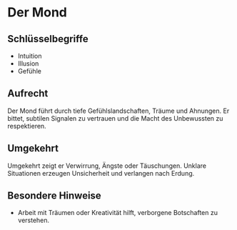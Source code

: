 # Der Mond

## Schlüsselbegriffe
- Intuition
- Illusion
- Gefühle

## Aufrecht
Der Mond führt durch tiefe Gefühlslandschaften, Träume und Ahnungen. Er bittet, subtilen Signalen zu vertrauen und die Macht des Unbewussten zu respektieren.

## Umgekehrt
Umgekehrt zeigt er Verwirrung, Ängste oder Täuschungen. Unklare Situationen erzeugen Unsicherheit und verlangen nach Erdung.

## Besondere Hinweise
- Arbeit mit Träumen oder Kreativität hilft, verborgene Botschaften zu verstehen.
